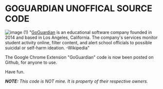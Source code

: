 # GOGUARDIAN UNOFFICAL SOURCE CODE
![image (1)](https://www.brandeismarin.org/uploaded/technology/goguardian.png)
"[GoGuardian](https://goguardian.com) is an educational software company founded in 2014 and based in Los Angeles, California. The company's services monitor student activity online, filter content, and alert school officials to possible suicidal or self-harm ideation. -Wikipedia"




<p>The Google Chrome Extension "GoGuardian" code is now been posted on Github, for anyone to use.</p>
Have fun.
<p><i><b>NOTE:</b> This code is NOT mine. It is property of their respective owners.</i></p>
